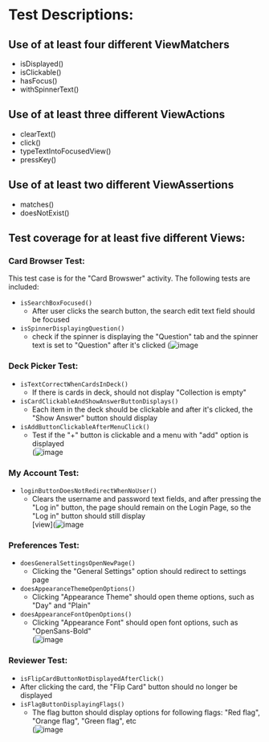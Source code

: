 
# Test Descriptions: 

## Use of at least four different ViewMatchers
  - isDisplayed()
  - isClickable()
  - hasFocus()
  - withSpinnerText()
## Use of at least three different ViewActions
  - clearText()
  - click()
  - typeTextIntoFocusedView()
  - pressKey()
## Use of at least two different ViewAssertions
  - matches()
  - doesNotExist()
## Test coverage for at least five different Views: 

### Card Browser Test: 
This test case is for the "Card Browswer" activity. The following tests are included: 
  - `isSearchBoxFocused()`
    - After user clicks the search button, the search edit text field should be focused 
  - `isSpinnerDisplayingQuestion()`
    - check if the spinner is displaying the "Question" tab and the spinner text is set to "Question" after it's clicked
(![image](https://user-images.githubusercontent.com/33078129/111573661-2e6a5080-8768-11eb-9719-09b20166c3e9.png)

### Deck Picker Test: 
  - `isTextCorrectWhenCardsInDeck()`
    - If there is cards in deck, should not display "Collection is empty"
  - `isCardClickableAndShowAnswerButtonDisplays()`
    - Each item in the deck should be clickable and after it's clicked, the "Show Answer" button should display 
  - `isAddButtonClickableAfterMenuClick()`
    - Test if the "+" button is clickable and a menu with "add" option is displayed <br />
(![image](https://user-images.githubusercontent.com/33078129/111573636-23172500-8768-11eb-9d4d-23a608fe1884.png)

### My Account Test: 
  - `loginButtonDoesNotRedirectWhenNoUser()`
    - Clears the username and password text fields, and after pressing the "Log in" button, the page should remain on the Login Page, so the "Log in" button should still display <br />
[view](![image](https://user-images.githubusercontent.com/33078129/111573555-fe22b200-8767-11eb-9db6-df3788b7382f.png)
 
### Preferences Test:
  - `doesGeneralSettingsOpenNewPage()`
    - Clicking the "General Settings" option should redirect to settings page 
  - `doesAppearanceThemeOpenOptions()`
    - Clicking "Appearance Theme" should open theme options, such as "Day" and "Plain"
  - `doesAppearanceFontOpenOptions()`
     - Clicking "Appearance Font" should open font options, such as "OpenSans-Bold" <br />
(![image](https://user-images.githubusercontent.com/33078129/111573682-388c4f00-8768-11eb-9448-53fadfe9c2cf.png)

### Reviewer Test: 
  - `isFlipCardButtonNotDisplayedAfterClick()`
   - After clicking the card, the "Flip Card" button should no longer be displayed 
  - `isFlagButtonDisplayingFlags()`
    - The flag button should display options for following flags: "Red flag", "Orange flag", "Green flag", etc <br />
(![image](https://user-images.githubusercontent.com/33078129/111573865-9456d800-8768-11eb-8873-8c09614bfa4e.png)

